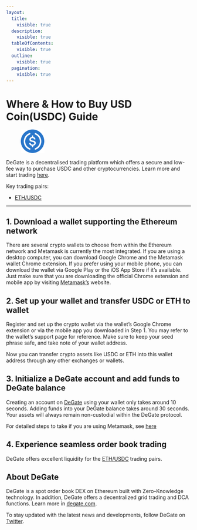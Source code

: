 ```yaml
---
layout:
  title:
    visible: true
  description:
    visible: true
  tableOfContents:
    visible: true
  outline:
    visible: true
  pagination:
    visible: true
---
```


# Where & How to Buy USD Coin(USDC) Guide

<figure><img src="../images/USDC.png" alt="USDC" width="64"><figcaption></figcaption></figure>

DeGate is a decentralised trading platform which offers a secure and low-fee way to purchase USDC and other cryptocurrencies. Learn more and start trading [here](https://app.degate.com/trade/USDC/0xa0b86991c6218b36c1d19d4a2e9eb0ce3606eb48?utm_source=howtobuy).&#x20;

Key trading pairs:

* [ETH/USDC](https://app.degate.com/trade/0xa0b86991c6218b36c1d19d4a2e9eb0ce3606eb48/ETH?utm_source=howtobuy)

***

## 1. Download a wallet supporting the Ethereum network

There are several crypto wallets to choose from within the Ethereum network and Metamask is currently the most integrated. If you are using a desktop computer, you can download Google Chrome and the Metamask wallet Chrome extension. If you prefer using your mobile phone, you can download the wallet via Google Play or the iOS App Store if it’s available. Just make sure that you are downloading the official Chrome extension and mobile app by visiting [Metamask’s](https://metamask.io/) website.

## 2. Set up your wallet and transfer USDC or ETH to wallet

Register and set up the crypto wallet via the wallet’s Google Chrome extension or via the mobile app you downloaded in Step 1. You may refer to the wallet’s support page for reference. Make sure to keep your seed phrase safe, and take note of your wallet address.&#x20;

Now you can transfer crypto assets like USDC or ETH into this wallet address through any other exchanges or wallets.

## 3. Initialize a DeGate account and add funds to DeGate balance

Creating an account on [DeGate](https://app.degate.com/?utm_source=USDC_howtobuy) using your wallet only takes around 10 seconds. Adding funds into your DeGate balance takes around 30 seconds. Your assets will always remain non-custodial within the DeGate protocol.

For detailed steps to take if you are using Metamask, see [here](https://docs.degate.com/v/product_en/main-features/wallet-connectivity/metamask)

## 4. Experience seamless order book trading

DeGate offers excellent liquidity for the [ETH/USDC](https://app.degate.com/trade/0xa0b86991c6218b36c1d19d4a2e9eb0ce3606eb48/ETH?utm_source=howtobuy) trading pairs.&#x20;

## About DeGate

DeGate is a spot order book DEX on Ethereum built with Zero-Knowledge technology. In addition, DeGate offers a decentralized grid trading and DCA functions.  Learn more in [degate.com](https://degate.com/?utm_source=USDC_howtobuy).

To stay updated with the latest news and developments, follow DeGate on [Twitter](https://twitter.com/degatedex).
